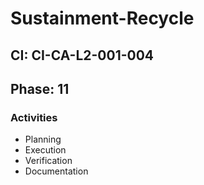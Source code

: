 # Sustainment-Recycle

## CI: CI-CA-L2-001-004
## Phase: 11

### Activities
- Planning
- Execution
- Verification
- Documentation
